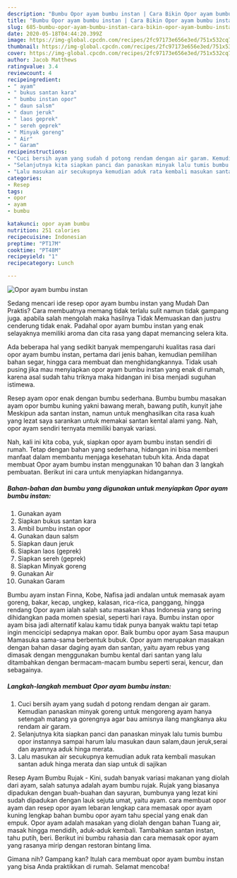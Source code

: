 ```yaml
---
description: "Bumbu Opor ayam bumbu instan | Cara Bikin Opor ayam bumbu instan Yang Enak dan Simpel"
title: "Bumbu Opor ayam bumbu instan | Cara Bikin Opor ayam bumbu instan Yang Enak dan Simpel"
slug: 685-bumbu-opor-ayam-bumbu-instan-cara-bikin-opor-ayam-bumbu-instan-yang-enak-dan-simpel
date: 2020-05-18T04:44:20.399Z
image: https://img-global.cpcdn.com/recipes/2fc97173e656e3ed/751x532cq70/opor-ayam-bumbu-instan-foto-resep-utama.jpg
thumbnail: https://img-global.cpcdn.com/recipes/2fc97173e656e3ed/751x532cq70/opor-ayam-bumbu-instan-foto-resep-utama.jpg
cover: https://img-global.cpcdn.com/recipes/2fc97173e656e3ed/751x532cq70/opor-ayam-bumbu-instan-foto-resep-utama.jpg
author: Jacob Matthews
ratingvalue: 3.4
reviewcount: 4
recipeingredient:
- " ayam"
- " bukus santan kara"
- " bumbu instan opor"
- " daun salsm"
- " daun jeruk"
- " laos geprek"
- " sereh geprek"
- " Minyak goreng"
- " Air"
- " Garam"
recipeinstructions:
- "Cuci bersih ayam yang sudah d potong rendam dengan air garam. Kemudian panaskan minyak goreng untuk mengoreng ayam hanya setengah matang ya gorengnya agar bau amisnya ilang mangkanya aku rendam air garam."
- "Selanjutnya kita siapkan panci dan panaskan minyak lalu tumis bumbu opor instannya sampai harum lalu masukan daun salam,daun jeruk,serai dan ayamnya aduk hinga merata."
- "Lalu masukan air secukupnya kemudian aduk rata kembali masukan santan aduk hinga merata dan siap untuk di sajikan"
categories:
- Resep
tags:
- opor
- ayam
- bumbu

katakunci: opor ayam bumbu 
nutrition: 251 calories
recipecuisine: Indonesian
preptime: "PT17M"
cooktime: "PT48M"
recipeyield: "1"
recipecategory: Lunch

---
```



![Opor ayam bumbu instan](https://img-global.cpcdn.com/recipes/2fc97173e656e3ed/751x532cq70/opor-ayam-bumbu-instan-foto-resep-utama.jpg)

Sedang mencari ide resep opor ayam bumbu instan yang Mudah Dan Praktis? Cara membuatnya memang tidak terlalu sulit namun tidak gampang juga. apabila salah mengolah maka hasilnya Tidak Memuaskan dan justru cenderung tidak enak. Padahal opor ayam bumbu instan yang enak selayaknya memiliki aroma dan cita rasa yang dapat memancing selera kita.

Ada beberapa hal yang sedikit banyak mempengaruhi kualitas rasa dari opor ayam bumbu instan, pertama dari jenis bahan, kemudian pemilihan bahan segar, hingga cara membuat dan menghidangkannya. Tidak usah pusing jika mau menyiapkan opor ayam bumbu instan yang enak di rumah, karena asal sudah tahu triknya maka hidangan ini bisa menjadi suguhan istimewa.

Resep ayam opor enak dengan bumbu sederhana. Bumbu bumbu masakan ayam opor bumbu kuning yakni bawang merah, bawang putih, kunyit jahe Meskipun ada santan instan, namun untuk menghasilkan cita rasa kuah yang lezat saya sarankan untuk memakai santan kental alami yang. Nah, opor ayam sendiri ternyata memiliki banyak variasi.


Nah, kali ini kita coba, yuk, siapkan opor ayam bumbu instan sendiri di rumah. Tetap dengan bahan yang sederhana, hidangan ini bisa memberi manfaat dalam membantu menjaga kesehatan tubuh kita. Anda dapat membuat Opor ayam bumbu instan menggunakan 10 bahan dan 3 langkah pembuatan. Berikut ini cara untuk menyiapkan hidangannya.

<!--inarticleads1-->

##### Bahan-bahan dan bumbu yang digunakan untuk menyiapkan Opor ayam bumbu instan:

1. Gunakan  ayam
1. Siapkan  bukus santan kara
1. Ambil  bumbu instan opor
1. Gunakan  daun salsm
1. Siapkan  daun jeruk
1. Siapkan  laos (geprek)
1. Siapkan  sereh (geprek)
1. Siapkan  Minyak goreng
1. Gunakan  Air
1. Gunakan  Garam


Bumbu ayam instan Finna, Kobe, Nafisa jadi andalan untuk memasak ayam goreng, bakar, kecap, ungkep, kalasan, rica-rica, panggang, hingga rendang Opor ayam ialah salah satu masakan khas Indonesia yang sering dihidangkan pada momen spesial, seperti hari raya. Bumbu instan opor ayam bisa jadi alternatif kalau kamu tidak punya banyak waktu tapi tetap ingin mencicipi sedapnya makan opor. Baik bumbu opor ayam Sasa maupun Mamasuka sama-sama berbentuk bubuk. Opor ayam merupakan masakan dengan bahan dasar daging ayam dan santan, yaitu ayam rebus yang dimasak dengan menggunakan bumbu kental dari santan yang lalu ditambahkan dengan bermacam-macam bumbu seperti serai, kencur, dan sebagainya. 

<!--inarticleads2-->

##### Langkah-langkah membuat Opor ayam bumbu instan:

1. Cuci bersih ayam yang sudah d potong rendam dengan air garam. Kemudian panaskan minyak goreng untuk mengoreng ayam hanya setengah matang ya gorengnya agar bau amisnya ilang mangkanya aku rendam air garam.
1. Selanjutnya kita siapkan panci dan panaskan minyak lalu tumis bumbu opor instannya sampai harum lalu masukan daun salam,daun jeruk,serai dan ayamnya aduk hinga merata.
1. Lalu masukan air secukupnya kemudian aduk rata kembali masukan santan aduk hinga merata dan siap untuk di sajikan


Resep Ayam Bumbu Rujak - Kini, sudah banyak variasi makanan yang diolah dari ayam, salah satunya adalah ayam bumbu rujak. Rujak yang biasanya dipadukan dengan buah-buahan dan sayuran, bumbunya yang lezat kini sudah dipadukan dengan lauk sejuta umat, yaitu ayam. cara membuat opor ayam dan resep opor ayam lebaran lengkap cara memasak opor ayam kuning lengkap bahan bumbu opor ayam tahu special yang enak dan empuk. Opor ayam adalah masakan yang diolah dengan bahan Tuang air, masak hingga mendidih, aduk-aduk kembali. Tambahkan santan instan, tahu putih, beri. Berikut ini bumbu rahasia dan cara memasak opor ayam yang rasanya mirip dengan restoran bintang lima. 

Gimana nih? Gampang kan? Itulah cara membuat opor ayam bumbu instan yang bisa Anda praktikkan di rumah. Selamat mencoba!
